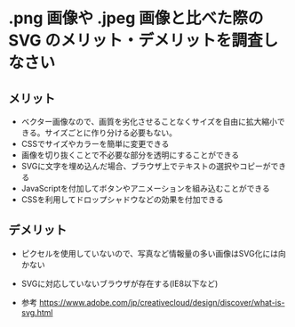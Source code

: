 # .png 画像や .jpeg 画像と比べた際の SVG のメリット・デメリットを調査しなさい

## メリット

- ベクター画像なので、画質を劣化させることなくサイズを自由に拡大縮小できる。サイズごとに作り分ける必要もない。
- CSSでサイズやカラーを簡単に変更できる
- 画像を切り抜くことで不必要な部分を透明にすることができる
- SVGに文字を埋め込んだ場合、ブラウザ上でテキストの選択やコピーができる
- JavaScriptを付加してボタンやアニメーションを組み込むことができる
- CSSを利用してドロップシャドウなどの効果を付加できる

## デメリット

- ピクセルを使用していないので、写真など情報量の多い画像はSVG化には向かない
- SVGに対応していないブラウザが存在する(IE8以下など)

- 参考
  https://www.adobe.com/jp/creativecloud/design/discover/what-is-svg.html
